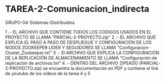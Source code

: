 # TAREA-2-Comunicacion_indirecta
GRUPO-04-Sistemas-Distribuidos

1 .- EL ARCHIVO QUE CONTIENE TODOS LOS CODIGOS USADOS EN EL PROYECTO SE LLAMA "PARCIAL-2-PROYECTO.zip"
2 .- EL ARCHIVO QUE EXPLICA EL PASO A PASO DE DESPLIEGUE Y CONFIGURACIÓN DE LOS NODOS ZOOKEEPER LIDER Y SEGUIDORES SE LLAMA "Configuracion-Cluster_Zookeeper.txt"
3 .- El ARCHIVO QUE EXPLICA LA CONFIGURACIÓN DE LA REPLICACIÓN DE ALMACENAMIENTO SE LLAMA "Configuración de replicación de archivos.txt"
4 .- DENTRO DEL ARCHIVO ZIPEADO (PARCIAL-2-PROYECTO.zip) se encuentra la documentación en PDF y contiene el link de youtube de los videos de la tarea 4 y 5
